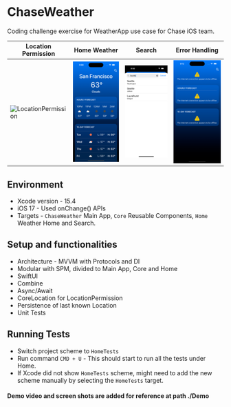 # ChaseWeather
Coding challenge exercise for WeatherApp use case for Chase iOS team. 


|Location Permission|Home Weather|Search|Error Handling|
|---|---|---|---|
|![LocationPermission](.Demo/Images/LocationPermission.png)|![Home Weather](./Demo/Images/Home.png)|![Search](./Demo/Images/Search.png)|![ErrorHandling](./Demo/Images/ErrorHandling.png)|


## Environment
- Xcode version - 15.4
- iOS 17 - Used onChange() APIs
- Targets - `ChaseWeather` Main App, `Core` Reusable Components, `Home` Weather Home and Search.


## Setup and functionalities
- Architecture - MVVM with Protocols and DI
- Modular with SPM, divided to Main App, Core and Home
- SwiftUI
- Combine
- Async/Await
- CoreLocation for LocationPermission
- Persistence of last known Location
- Unit Tests


## Running Tests
- Switch project scheme to `HomeTests`
- Run command `CMD + U` - This should start to run all the tests under Home.
- If Xcode did not show `HomeTests` scheme, might need to add the new scheme manually by selecting the `HomeTests` target.  


#### Demo video and screen shots are added for reference at path ./Demo
